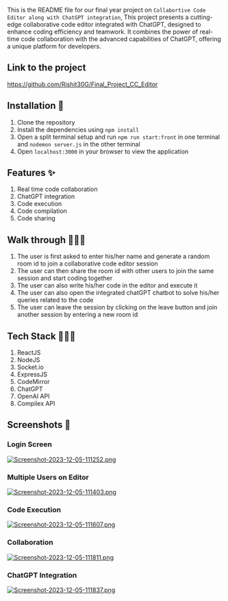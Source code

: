This is the README file for our final year project on `Collabortive Code Editor along with ChatGPT integration`, This project presents a cutting-edge collaborative code editor integrated with ChatGPT, designed to enhance coding efficiency and teamwork. It combines the power of real-time code collaboration with the advanced capabilities of ChatGPT, offering a unique platform for developers.

## Link to the project 
https://github.com/Rishit30G/Final_Project_CC_Editor

## Installation 🚀
1. Clone the repository
2. Install the dependencies using `npm install`
3. Open a split terminal setup and run `npm run start:front` in one terminal and `nodemon server.js` in the other terminal
4. Open `localhost:3000` in your browser to view the application


## Features ✨
1. Real time code collaboration
2. ChatGPT integration
3. Code execution
4. Code compilation
5. Code sharing

## Walk through 🚶🏻‍♂️
1. The user is first asked to enter his/her name and generate a random room id to join a collaborative code editor session
2. The user can then share the room id with other users to join the same session and start coding together
3. The user can also write his/her code in the editor and execute it
4. The user can also open the integrated chatGPT chatbot to solve his/her queries related to the code
5. The user can leave the session by clicking on the leave button and join another session by entering a new room id

## Tech Stack 🧑🏻‍💻
1. ReactJS
2. NodeJS
3. Socket.io
4. ExpressJS
5. CodeMirror
6. ChatGPT
7. OpenAI API
8. Compilex API

## Screenshots 📸
### Login Screen 
[![Screenshot-2023-12-05-111252.png](https://i.postimg.cc/rpmjXzgP/Screenshot-2023-12-05-111252.png)](https://postimg.cc/nXyBqFy4)

### Multiple Users on Editor
[![Screenshot-2023-12-05-111403.png](https://i.postimg.cc/X7rybd0F/Screenshot-2023-12-05-111403.png)](https://postimg.cc/N5w08yFf)

### Code Execution 
[![Screenshot-2023-12-05-111607.png](https://i.postimg.cc/qBFv87Nx/Screenshot-2023-12-05-111607.png)](https://postimg.cc/pyDvvRYm)

### Collaboration 
[![Screenshot-2023-12-05-111811.png](https://i.postimg.cc/Y2RyV46Q/Screenshot-2023-12-05-111811.png)](https://postimg.cc/WtDnq1f4)

### ChatGPT Integration
[![Screenshot-2023-12-05-111837.png](https://i.postimg.cc/CKbc4dMB/Screenshot-2023-12-05-111837.png)](https://postimg.cc/jWd6xx7t)

